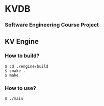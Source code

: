 # KVDB

### Software Engineering Course Project

## KV Engine

### How to build?

```
$ cd ./engine/build
$ cmake .
$ make
```

### How to use?

```
$ ./main
```
